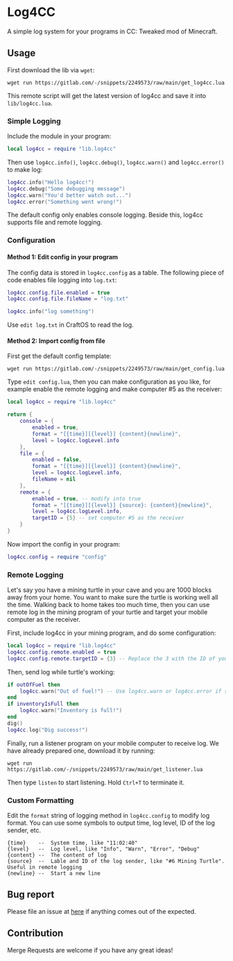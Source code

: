 # Log4CC

A simple log system for your programs in CC: Tweaked mod of Minecraft.

## Usage

First download the lib via `wget`:

```
wget run https://gitlab.com/-/snippets/2249573/raw/main/get_log4cc.lua
```

This remote script will get the latest version of log4cc and save it into `lib/log4cc.lua`.

### Simple Logging

Include the module in your program:

```lua
local log4cc = require "lib.log4cc"
```

Then use `log4cc.info()`, `log4cc.debug()`, `log4cc.warn()` and `log4cc.error()` to make log:

```lua
log4cc.info("Hello log4cc!")
log4cc.debug("Some debugging message")
log4cc.warn("You'd better watch out...")
log4cc.error("Something went wrong!")
```

The default config only enables console logging. Beside this, log4cc supports file and remote logging.

### Configuration

#### Method 1: Edit config in your program

The config data is stored in `log4cc.config` as a table. The following piece of code enables file logging into `log.txt`:

```lua
log4cc.config.file.enabled = true
log4cc.config.file.fileName = "log.txt"

log4cc.info("log something")
```

Use `edit log.txt` in CraftOS to read the log.

#### Method 2: Import config from file

First get the default config template:

```
wget run https://gitlab.com/-/snippets/2249573/raw/main/get_config.lua
```

Type `edit config.lua`, then you can make configuration as you like, for example enable the remote logging and make computer #5 as the receiver:

```lua
local log4cc = require "lib.log4cc"

return {
    console = {
        enabled = true,
        format = "[{time}][{level}] {content}{newline}",
        level = log4cc.logLevel.info
    },
    file = {
        enabled = false,
        format = "[{time}][{level}] {content}{newline}",
        level = log4cc.logLevel.info,
        fileName = nil
    },
    remote = {
        enabled = true, -- modify into true
        format = "[{time}][{level}] {source}: {content}{newline}",
        level = log4cc.logLevel.info,
        targetID = {5} -- set computer #5 as the receiver
    }
}
```

Now import the config in your program:

```lua
log4cc.config = require "config"
```

### Remote Logging

Let's say you have a mining turtle in your cave and you are 1000 blocks away from your home. You want to make sure the turtle is working well all the time. Walking back to home takes too much time, then you can use remote log in the mining program of your turtle and target your mobile computer as the receiver.

First, include log4cc in your mining program, and do some configuration:

```lua
local log4cc = require "lib.log4cc"
log4cc.config.remote.enabled = true
log4cc.config.remote.targetID = {3} -- Replace the 3 with the ID of your own mobile computer
```

Then, send log while turtle's working:

``` lua
if outOfFuel then
    log4cc.warn("Out of fuel!") -- Use log4cc.warn or log4cc.error if someting went wrong
end
if inventoryIsFull then
    log4cc.warn("Inventory is full!")
end
dig()
log4cc.log("Dig success!")
```

Finally, run a listener program on your mobile computer to receive log. We have already prepared one, download it by running:

```
wget run https://gitlab.com/-/snippets/2249573/raw/main/get_listener.lua
```

Then type `listen` to start listening. Hold `Ctrl+T` to terminate it.

### Custom Formatting

Edit the `format` string of logging method in `log4cc.config` to modify log format. You can use some symbols to output time, log level, ID of the log sender, etc.

```
{time}    --  System time, like "11:02:40"
{level}   --  Log level, like "Info", "Warn", "Error", "Debug"
{content} --  The content of log
{source}  --  Lable and ID of the log sender, like "#6 Mining Turtle". Useful in remote logging
{newline} --  Start a new line
```

## Bug report

Please file an issue at [here](https://gitlab.com/MineCommander/log4cc/-/issues/new) if anything comes out of the expected.

## Contribution

Merge Requests are welcome if you have any great ideas!
